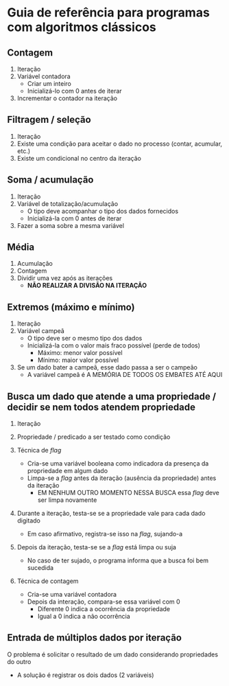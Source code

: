 # Guia de referência para programas com algoritmos clássicos

## Contagem

1. Iteração
2.  Variável contadora
    - Criar um inteiro
    - Inicializá-lo com 0 antes de iterar
3.  Incrementar o contador na iteração

## Filtragem / seleção

1.  Iteração
2.  Existe uma condição para aceitar o dado no processo (contar, acumular, etc.)
3.  Existe um condicional no centro da iteração

## Soma / acumulação

1.  Iteração
2.  Variável de totalização/acumulação
    - O tipo deve acompanhar o tipo dos dados fornecidos
    - Inicializá-la com 0 antes de iterar
3.  Fazer a soma sobre a mesma variável

## Média

1.  Acumulação
2.  Contagem
3.  Dividir uma vez após as iterações
    - **NÃO REALIZAR A DIVISÃO NA ITERAÇÃO**

## Extremos (máximo e mínimo)

1. Iteração
2. Variável campeã
    -   O tipo deve ser o mesmo tipo dos dados
    -   Inicializá-la com o valor mais fraco possível (perde de todos)
        -   Máximo: menor valor possível
        -   Mínimo: maior valor possível
3.  Se um dado bater a campeã, esse dado passa a ser o campeão
    -   A variável campeã é A MEMÓRIA DE TODOS OS EMBATES ATÉ AQUI

## Busca um dado que atende a uma propriedade / decidir se nem todos atendem propriedade

1. Iteração
2. Propriedade / predicado a ser testado como condição
3. Técnica de _flag_
    -   Cria-se uma variável booleana como indicadora da presença da propriedade em algum dado
    -   Limpa-se a _flag_ antes da iteração (ausência da propriedade) antes da iteração
        - EM NENHUM OUTRO MOMENTO NESSA BUSCA essa _flag_ deve ser limpa novamente
4.  Durante a iteração, testa-se se a propriedade vale para cada dado digitado
    -   Em caso afirmativo, registra-se isso na _flag_, sujando-a
5.  Depois da iteração, testa-se se a _flag_ está limpa ou suja
    -   No caso de ter sujado, o programa informa que a busca foi bem sucedida

30. Técnica de contagem
    -   Cria-se uma variável contadora
    -   Depois da interação, compara-se essa variável com 0
        - Diferente 0 indica a ocorrência da propriedade
        - Igual a 0 indica a não ocorrência

## Entrada de múltiplos dados por iteração

O problema é solicitar o resultado de um dado considerando propriedades do outro
-   A solução é registrar os dois dados (2 variáveis)

